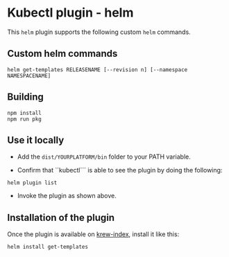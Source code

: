 # Kubectl plugin - helm

This ```helm``` plugin supports the following custom ```helm``` commands.

## Custom helm commands

```
helm get-templates RELEASENAME [--revision n] [--namespace NAMESPACENAME]
```

## Building

```
npm install
npm run pkg
```

## Use it locally

- Add the ```dist/YOURPLATFORM/bin``` folder to your PATH variable.

- Confirm that ``kubectl``` is able to see the plugin by doing the following:

```
helm plugin list
```

- Invoke the plugin as shown above.


## Installation of the plugin

Once the plugin is available on [krew-index](), install it like this:

```
helm install get-templates
```

